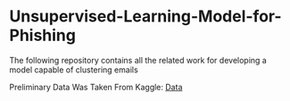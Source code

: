# Unsupervised-Learning-Model-for-Phishing
The following repository contains all the related work for developing a model capable of clustering emails

Preliminary Data Was Taken From Kaggle:
[Data](https://www.kaggle.com/datasets/naserabdullahalam/phishing-email-dataset?select=Nazario.csv)
